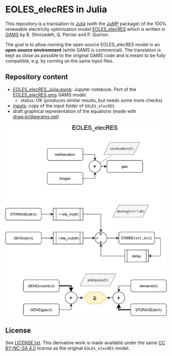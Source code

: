 # EOLES_elecRES in Julia

This repository is a translation to [Julia](https://julialang.org/) (with the [JuMP](https://jump.dev/) package) 
of the 100% renewable electricity optimization model [EOLES_elecRES](https://github.com/BehrangShirizadeh/EOLES_elecRES) which is written in [GAMS](https://www.gams.com/latest/docs/UG_MAIN.html)
by B. Shirizadeh, Q. Perrier and P. Quirion.

The goal is to allow running the open source EOLES_elecRES model in an **open source environment** (while GAMS is commercial).
The translation is kept as close as possible to the original GAMS code and is meant to be fully compatible,
e.g. by running on the same input files.


## Repository content

- [EOLES_elecRES_Julia.ipynb](EOLES_elecRES_Julia.ipynb): Jupyter notebook. Port of the [EOLES_elecRES.gms](https://github.com/BehrangShirizadeh/EOLES_elecRES/blob/master/model/EOLES_elecRES.gms) GAMS model.
  - status: OK (produces similar results, but needs some more checks)
- [inputs](inputs): copy of the input folder of `EOLES_elecRES`
- draft graphical representation of the equations (made with [draw.io/diagrams.net](https://www.diagrams.net/))

![graphical representation of the equations](EOLES_elecRES.png)

## License

See [LICENSE.txt](LICENSE.txt).
This derivative work is made available under the same
[CC BY-NC-SA 4.0](http://creativecommons.org/licenses/by-nc-sa/4.0/) license as the original `EOLES_elecRES` model.